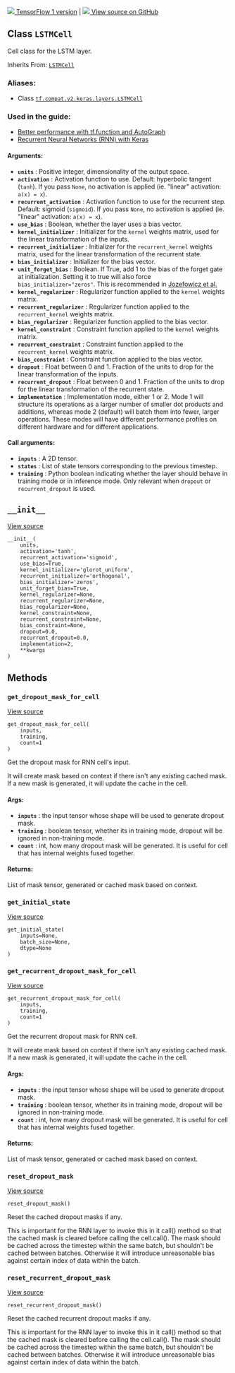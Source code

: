 [ ![](https://tensorflow.google.cn/images/tf_logo_32px.png) TensorFlow 1
version](/versions/r1.15/api_docs/python/tf/keras/layers/LSTMCell) |  [
![](https://tensorflow.google.cn/images/GitHub-Mark-32px.png) View source on
GitHub
](https://github.com/tensorflow/tensorflow/blob/r2.0/tensorflow/python/keras/layers/recurrent_v2.py#L653-L739)  
  
  
## Class `LSTMCell`

Cell class for the LSTM layer.

Inherits From:
[`LSTMCell`](https://tensorflow.google.cn/api_docs/python/tf/compat/v1/keras/layers/LSTMCell)

### Aliases:

  * Class [`tf.compat.v2.keras.layers.LSTMCell`](/api_docs/python/tf/keras/layers/LSTMCell)

### Used in the guide:

  * [Better performance with tf.function and AutoGraph](https://tensorflow.google.cn/guide/function)
  * [Recurrent Neural Networks (RNN) with Keras](https://tensorflow.google.cn/guide/keras/rnn)

#### Arguments:

  * **`units`** : Positive integer, dimensionality of the output space.
  * **`activation`** : Activation function to use. Default: hyperbolic tangent (`tanh`). If you pass `None`, no activation is applied (ie. "linear" activation: `a(x) = x`).
  * **`recurrent_activation`** : Activation function to use for the recurrent step. Default: sigmoid (`sigmoid`). If you pass `None`, no activation is applied (ie. "linear" activation: `a(x) = x`).
  * **`use_bias`** : Boolean, whether the layer uses a bias vector.
  * **`kernel_initializer`** : Initializer for the `kernel` weights matrix, used for the linear transformation of the inputs.
  * **`recurrent_initializer`** : Initializer for the `recurrent_kernel` weights matrix, used for the linear transformation of the recurrent state.
  * **`bias_initializer`** : Initializer for the bias vector.
  * **`unit_forget_bias`** : Boolean. If True, add 1 to the bias of the forget gate at initialization. Setting it to true will also force `bias_initializer="zeros"`. This is recommended in [Jozefowicz et al.](http://www.jmlr.org/proceedings/papers/v37/jozefowicz15.pdf)
  * **`kernel_regularizer`** : Regularizer function applied to the `kernel` weights matrix.
  * **`recurrent_regularizer`** : Regularizer function applied to the `recurrent_kernel` weights matrix.
  * **`bias_regularizer`** : Regularizer function applied to the bias vector.
  * **`kernel_constraint`** : Constraint function applied to the `kernel` weights matrix.
  * **`recurrent_constraint`** : Constraint function applied to the `recurrent_kernel` weights matrix.
  * **`bias_constraint`** : Constraint function applied to the bias vector.
  * **`dropout`** : Float between 0 and 1. Fraction of the units to drop for the linear transformation of the inputs.
  * **`recurrent_dropout`** : Float between 0 and 1. Fraction of the units to drop for the linear transformation of the recurrent state.
  * **`implementation`** : Implementation mode, either 1 or 2. Mode 1 will structure its operations as a larger number of smaller dot products and additions, whereas mode 2 (default) will batch them into fewer, larger operations. These modes will have different performance profiles on different hardware and for different applications.

#### Call arguments:

  * **`inputs`** : A 2D tensor.
  * **`states`** : List of state tensors corresponding to the previous timestep.
  * **`training`** : Python boolean indicating whether the layer should behave in training mode or in inference mode. Only relevant when `dropout` or `recurrent_dropout` is used.

## `__init__`

[View
source](https://github.com/tensorflow/tensorflow/blob/r2.0/tensorflow/python/keras/layers/recurrent_v2.py#L702-L739)

    
    
    __init__(
        units,
        activation='tanh',
        recurrent_activation='sigmoid',
        use_bias=True,
        kernel_initializer='glorot_uniform',
        recurrent_initializer='orthogonal',
        bias_initializer='zeros',
        unit_forget_bias=True,
        kernel_regularizer=None,
        recurrent_regularizer=None,
        bias_regularizer=None,
        kernel_constraint=None,
        recurrent_constraint=None,
        bias_constraint=None,
        dropout=0.0,
        recurrent_dropout=0.0,
        implementation=2,
        **kwargs
    )
    

## Methods

### `get_dropout_mask_for_cell`

[View
source](https://github.com/tensorflow/tensorflow/blob/r2.0/tensorflow/python/keras/layers/recurrent.py#L1033-L1067)

    
    
    get_dropout_mask_for_cell(
        inputs,
        training,
        count=1
    )
    

Get the dropout mask for RNN cell's input.

It will create mask based on context if there isn't any existing cached mask.
If a new mask is generated, it will update the cache in the cell.

#### Args:

  * **`inputs`** : the input tensor whose shape will be used to generate dropout mask.
  * **`training`** : boolean tensor, whether its in training mode, dropout will be ignored in non-training mode.
  * **`count`** : int, how many dropout mask will be generated. It is useful for cell that has internal weights fused together.

#### Returns:

List of mask tensor, generated or cached mask based on context.

### `get_initial_state`

[View
source](https://github.com/tensorflow/tensorflow/blob/r2.0/tensorflow/python/keras/layers/recurrent.py#L2312-L2314)

    
    
    get_initial_state(
        inputs=None,
        batch_size=None,
        dtype=None
    )
    

### `get_recurrent_dropout_mask_for_cell`

[View
source](https://github.com/tensorflow/tensorflow/blob/r2.0/tensorflow/python/keras/layers/recurrent.py#L1069-L1105)

    
    
    get_recurrent_dropout_mask_for_cell(
        inputs,
        training,
        count=1
    )
    

Get the recurrent dropout mask for RNN cell.

It will create mask based on context if there isn't any existing cached mask.
If a new mask is generated, it will update the cache in the cell.

#### Args:

  * **`inputs`** : the input tensor whose shape will be used to generate dropout mask.
  * **`training`** : boolean tensor, whether its in training mode, dropout will be ignored in non-training mode.
  * **`count`** : int, how many dropout mask will be generated. It is useful for cell that has internal weights fused together.

#### Returns:

List of mask tensor, generated or cached mask based on context.

### `reset_dropout_mask`

[View
source](https://github.com/tensorflow/tensorflow/blob/r2.0/tensorflow/python/keras/layers/recurrent.py#L1009-L1019)

    
    
    reset_dropout_mask()
    

Reset the cached dropout masks if any.

This is important for the RNN layer to invoke this in it call() method so that
the cached mask is cleared before calling the cell.call(). The mask should be
cached across the timestep within the same batch, but shouldn't be cached
between batches. Otherwise it will introduce unreasonable bias against certain
index of data within the batch.

### `reset_recurrent_dropout_mask`

[View
source](https://github.com/tensorflow/tensorflow/blob/r2.0/tensorflow/python/keras/layers/recurrent.py#L1021-L1031)

    
    
    reset_recurrent_dropout_mask()
    

Reset the cached recurrent dropout masks if any.

This is important for the RNN layer to invoke this in it call() method so that
the cached mask is cleared before calling the cell.call(). The mask should be
cached across the timestep within the same batch, but shouldn't be cached
between batches. Otherwise it will introduce unreasonable bias against certain
index of data within the batch.

